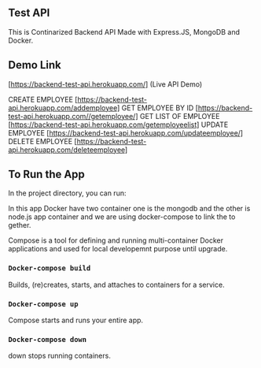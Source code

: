 ## Test API
This is Continarized Backend API Made with Express.JS, MongoDB and Docker.


## Demo Link
   [https://backend-test-api.herokuapp.com/] (Live API Demo)
   
   CREATE EMPLOYEE [https://backend-test-api.herokuapp.com/addemployee]
   GET EMPLOYEE BY ID [https://backend-test-api.herokuapp.com//getemployee/]<ID OF EMPLOYEE>
   GET LIST OF EMPLOYEE [https://backend-test-api.herokuapp.com/getemployeelist]
   UPDATE EMPLOYEE [https://backend-test-api.herokuapp.com/updateemployee/]<ID OF EMPLOYEE>
   DELETE EMPLOYEE [https://backend-test-api.herokuapp.com/deleteemployee]<ID OF EMPLOYEE>

## To Run the App

In the project directory, you can run:

In this app Docker have two container one is the mongodb and the other is node.js app container and 
we are using docker-compose to link the to gether.

Compose is a tool for defining and running multi-container Docker applications and used for local developemnt purpose until upgrade.



### `Docker-compose build`

Builds, (re)creates, starts, and attaches to containers for a service.

### `Docker-compose up`

Compose starts and runs your entire app.


### `Docker-compose down`

down stops running containers.

